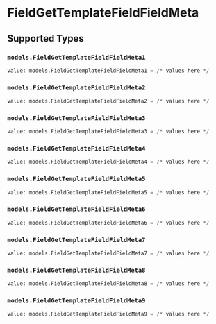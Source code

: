 # FieldGetTemplateFieldFieldMeta


## Supported Types

### `models.FieldGetTemplateFieldFieldMeta1`

```python
value: models.FieldGetTemplateFieldFieldMeta1 = /* values here */
```

### `models.FieldGetTemplateFieldFieldMeta2`

```python
value: models.FieldGetTemplateFieldFieldMeta2 = /* values here */
```

### `models.FieldGetTemplateFieldFieldMeta3`

```python
value: models.FieldGetTemplateFieldFieldMeta3 = /* values here */
```

### `models.FieldGetTemplateFieldFieldMeta4`

```python
value: models.FieldGetTemplateFieldFieldMeta4 = /* values here */
```

### `models.FieldGetTemplateFieldFieldMeta5`

```python
value: models.FieldGetTemplateFieldFieldMeta5 = /* values here */
```

### `models.FieldGetTemplateFieldFieldMeta6`

```python
value: models.FieldGetTemplateFieldFieldMeta6 = /* values here */
```

### `models.FieldGetTemplateFieldFieldMeta7`

```python
value: models.FieldGetTemplateFieldFieldMeta7 = /* values here */
```

### `models.FieldGetTemplateFieldFieldMeta8`

```python
value: models.FieldGetTemplateFieldFieldMeta8 = /* values here */
```

### `models.FieldGetTemplateFieldFieldMeta9`

```python
value: models.FieldGetTemplateFieldFieldMeta9 = /* values here */
```


